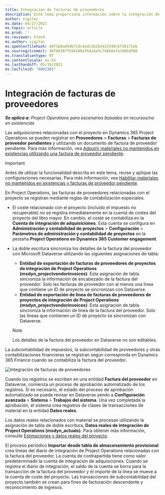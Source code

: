 ```yaml
---
title: Integración de facturas de proveedores
description: Este tema proporciona información sobre la integración de facturas del proveedor en Project Operations.
author: sigitac
ms.date: 04/27/2021
ms.topic: article
ms.prod: ''
ms.reviewer: kfend
ms.author: sigitac
ms.openlocfilehash: d4f1b0ad94b71dc4adc5b2b3423340c5fdb171eb
ms.sourcegitcommit: 40f68387f594180af64a5e5c748b6efa188bd300
ms.translationtype: HT
ms.contentlocale: es-ES
ms.lasthandoff: 05/10/2021
ms.locfileid: "6002301"
---
```

# <a name="vendor-invoice-integration"></a>Integración de facturas de proveedores

_**Se aplica a:** Project Operations para escenarios basados en recursos/no en existencias_

Las adquisiciones relacionadas con el proyecto en Dynamics 365 Project Operations se pueden registrar en **Proveedores** > **Facturas** > **Facturas de proveedor pendientes** y utilizando un documento de factura de proveedor pendiente. Para más información, vea [Adquirir materiales no mantenidos en existencias utilizando una factura de proveedor pendiente](../procurement/pending-vendor-invoices.md).

> [!IMPORTANT]
> Antes de utilizar la funcionalidad descrita en este tema, revise y aplique las configuraciones necesarias. Para más información, vea [Habilitar materiales no mantenidos en existencias y facturas de proveedor pendiente](../procurement/configure-materials-nonstocked.md).

En Project Operations, las facturas de proveedores relacionadas con el proyecto se registran mediante reglas de contabilización especiales:

- El coste relacionado con el proyecto (incluido el impuesto no recuperable) no se registra inmediatamente en la cuenta de costes del proyecto del libro mayor. En cambio, el coste se contabiliza en la **Cuenta de integración de adquisiciones**. Esta cuenta se configura en **Administración y contabilidad de proyectos** > **Configuración** > **Parámetros de administración y contabilidad de proyectos** en la pestaña **Project Operations en Dynamics 365 Customer engagement**.
- La doble escritura sincroniza los detalles de la factura del proveedor con Microsoft Dataverse utilizando las siguientes asignaciones de tabla:

     - **Entidad de exportación de facturas de proveedores de proyectos de integración de Project Operations (msdyn_projectvendorinvoices)**: Esta asignación de tabla sincroniza la información de encabezado de la factura del proveedor. Solo las facturas de proveedor con al menos una línea que contiene un ID de proyecto se sincronizan con Dataverse.
     - **Entidad de exportación de línea de facturas de proveedores de proyectos de integración de Project Operations (msdyn_projectvendorinvoices)**: Esta asignación de tabla sincroniza la información de línea de la factura del proveedor. Solo las líneas que contienen un ID de proyecto se sincronizan con Dataverse.

     > [!NOTE]
     > Los detalles de la factura del proveedor en Dataverse no son editables.

La subcontabilidad de impuestos, la subcontabilidad de proveedores y otras contabilizaciones financieras se registran según corresponda en Dynamics 365 Finance cuando se contabiliza la factura del proveedor.

![Integración de facturas de proveedores](media/DW7VendorInvoice.png)

Cuando los registros se escriben en una entidad **Factura del proveedor** en Dataverse, comienza un proceso de aprobación automatizado de los registros. Si es necesario, el estado del proceso de aprobación automatizado se puede revisar en Dataverse yendo a **Configuración avanzada** > **Sistema** > **Trabajos del sistema**. Una vez completada la aprobación, el sistema crea registros de clases de transacciones de material en la entidad **Datos reales**.

Los datos reales relacionados con material se procesan utilizando la asignación de tabla de doble escritura, **Datos reales de integración de Project Operations (msdyn_actuals)**. Para obtener más información, consulte [Estimaciones y datos reales del proyecto](resource-dual-write-estimates-actuals.md).

El proceso periódico **Importar desde tabla de almacenamiento provisional** crea líneas del diario de integración de Project Operations relacionadas con la factura del proveedor. La cuenta de contrapartida tiene como valor predeterminado la cuenta de integración de adquisiciones. Cuando se registra el diario de integración, el saldo de la cuenta se borra para la transacción de la factura del proveedor y el importe de la línea se mueve a la cuenta de coste del proyecto. Las transacciones de subcontabilidad del proyecto también se crean para fines de facturación descendente y reconocimiento de ingresos.
